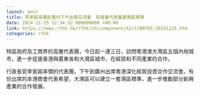 ```yaml
---
layout: post
title: 李家超率團赴廣州下午出席交流會　有商會代表冀建灣區標準
date: 2024-11-25 12:34:52.000000000 +08:00
link: https://news.rthk.hk/rthk/ch/component/k2/1780703-20241125.htm
categories: rthk
---
```


特區政府及工商界的高層代表團，今日起一連三日，訪問粵港澳大灣區五個內地城市，進一步促進香港與廣東省和大灣區城巿，在經貿和不同產業的合作。

行政長官李家超率領的代表團，下午到廣州出席粵港深化經貿投資合作交流會。有份出席的本港商會代表希望，大灣區可以建立一套灣區標準，進一步推動部分新興產業的合作發展。
